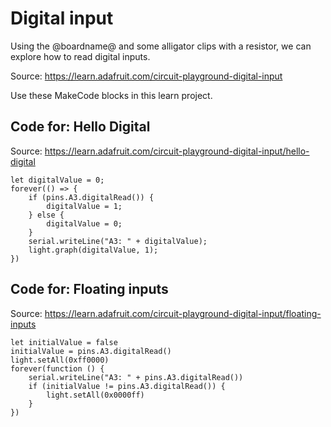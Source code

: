 # Digital input

Using the @boardname@ and some alligator clips with a resistor, we can explore how to read digital inputs.

Source: https://learn.adafruit.com/circuit-playground-digital-input

Use these MakeCode blocks in this learn project.

## Code for: Hello Digital

Source: https://learn.adafruit.com/circuit-playground-digital-input/hello-digital

```blocks
let digitalValue = 0;
forever(() => {
    if (pins.A3.digitalRead()) {
        digitalValue = 1;
    } else {
        digitalValue = 0;
    }
    serial.writeLine("A3: " + digitalValue);
    light.graph(digitalValue, 1);
})
```

## Code for: Floating inputs

Source: https://learn.adafruit.com/circuit-playground-digital-input/floating-inputs

```blocks
let initialValue = false
initialValue = pins.A3.digitalRead()
light.setAll(0xff0000)
forever(function () {
    serial.writeLine("A3: " + pins.A3.digitalRead())
    if (initialValue != pins.A3.digitalRead()) {
        light.setAll(0x0000ff)
    }
})
```
